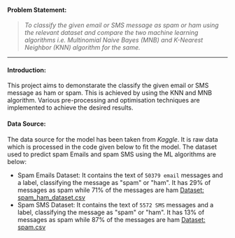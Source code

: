 #### **Problem Statement:**
> *To classify the given email or SMS message as spam or ham using the relevant dataset and compare the two machine learning algorithms i.e. Multinomial Naive Bayes (MNB) and K-Nearest Neighbor (KNN) algorithm for the same.*

---

#### **Introduction:**
This project aims to demonstarate the classify the given email or SMS message as ham or spam. This is achieved by using the KNN and MNB algorithm. Various pre-processing and optimisation techniques are implemented to achieve the desired results.
#### **Data Source:**
 The data source for the model has been taken from _Kaggle_. It is raw data which is processed in the code given below to fit the model. The dataset used to predict spam Emails and spam SMS using the ML algorithms are below:

*  Spam Emails Dataset: It contains the text of `50379 email` messages and a label, classifying the message as "spam" or "ham". It has 29% of messages as spam while 71% of the messages are ham [Dataset: spam_ham_dataset.csv](https://www.kaggle.com/venky73/spam-mails-dataset) 
*  Spam SMS Dataset: It contains the text of `5572 SMS` messages and a label, classifying the message as "spam" or "ham". It has 13% of messages as spam while 87% of the messages are ham [Dataset: spam.csv](https://www.kaggle.com/uciml/sms-spam-collection-dataset)
